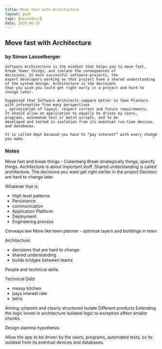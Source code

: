 ```yaml
---
title: Move fast with Architecture 
layout: post
tags: [wearedevs]
date: 2020-06-25
---
```


## Move fast with Architecture
### by Simon Lasselberger

```
Software Architecture is the mindset that helps you to move fast, break fewer things, and isolate the consequences of
decisions. In most successful software projects, the
expert developers working on that project have a shared understanding of the system design. Architecture is the decisions
that you wish you could get right early in a project and hard to change later.
```
```
Suggested that Software Architects compare better to Town Planners with information from many perspectives
, optimization of layout, respect current and future requirements.
It should allow an application to equally be driven by users, programs, automated test or batch scripts, and to be
developed and tested in isolation from its eventual run-time devices and databases.
```

``` About tecnical debt:It feels like a messy kitchen that rarely gets cleaned. There are many reasons for technical dept. 
It is called dept because you have to “pay interest” with every change you make.
```


### Notes
Move fast and break things - Cukenberg
Break strategically things, specify things.
Architecture is about important stuff. Shared understanding is called architecture.
The decisions you want get right earlier in the project
Decision  are hard to change later.

Whatever that is:
- High level patterns
- Persistance
- communication
- Application Platform
- Deployment
- Engineering process

Conways law
More like town planner - optimize layers
and buildings in town

Architecture:
- decisions that are hard to change
- shared understanding
- builds bridges between teams

People and technical skills.

Technical Debt
- messy kitchen
- pays interest rate
- tetris

Aiming: pinpoint and clearly structured
Isolate
Different products
Extending the logic
Invest in architecture
Isolated logic to exception affect smaller chunks.

Design stamina hypothesis.

Allow the app to be driven by the users, programs, automated tests, so its isolated from its eventual devices and databases.
 